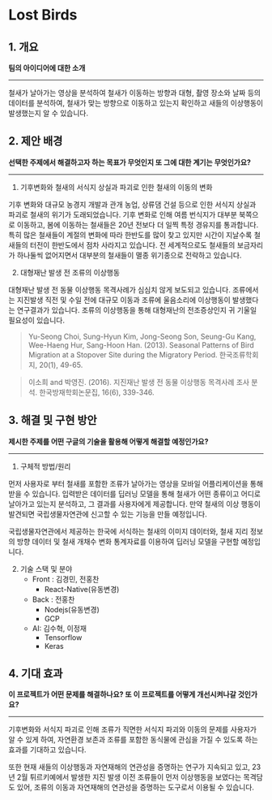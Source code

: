 # Lost Birds

## 1. 개요

**팀의 아이디어에 대한 소개**

---

철새가 날아가는 영상을 분석하여 철새가 이동하는 방향과 대형, 촬영 장소와 날짜 등의 데이터를 분석하여, 철새가 맞는 방향으로 이동하고 있는지 확인하고 새들의 이상행동이 발생했는지 알 수 있습니다.

## 2. 제안 배경

**선택한 주제에서 해결하고자 하는 목표가 무엇인지 또 그에 대한 계기는 무엇인가요?**

---

1. 기후변화와 철새의 서식지 상실과 파괴로 인한 철새의 이동의 변화

기후 변화와 대규모 농경지 개발과 관개 농업, 상류댐 건설 등으로 인한 서식지 상실과 파괴로 철새의 위기가 도래되었습니다. 기후 변화로 인해 여름 번식지가 대부분 북쪽으로 이동하고, 봄에 이동하는 철새들은 20년 전보다 더 일찍 특정 경유지를 통과합니다. 특히 많은 철새들이 계절의 변화에 따라 한반도를 많이 찾고 있지만 시간이 지날수록 철새들의 터전이 한반도에서 점차 사라지고 있습니다. 전 세계적으로도 철새들의 보금자리가 하나둘씩 없어지면서 대부분의 철새들이 멸종 위기종으로 전락하고 있습니다.

2. 대형재난 발생 전 조류의 이상행동

대형재난 발생 전 동물 이상행동 목격사례가 심심치 않게 보도되고 있습니다. 조류에서는 지진발생 직전 및 수일 전에 대규모 이동과 조류에 울음소리에 이상행동이 발생했다는 연구결과가 있습니다. 조류의 이상행동을 통해 대형재난의 전조증상인지 귀 기울일 필요성이 있습니다.

> Yu-Seong Choi, Sung-Hyun Kim, Jong-Seong Son, Seung-Gu Kang, Wee-Haeng Hur, Sang-Hoon Han. (2013). Seasonal Patterns of Bird Migration at a Stopover Site during the Migratory Period. 한국조류학회지, 20(1), 49-65.

> 이소희 and 박영진. (2016). 지진재난 발생 전 동물 이상행동 목격사례 조사 분석. 한국방재학회논문집, 16(6), 339-346.

## 3. 해결 및 구현 방안

**제시한 주제를 어떤 구글의 기술을 활용해 어떻게 해결할 예정인가요?**

---

1. 구체적 방법/원리

먼저 사용자로 부터 철새를 포함한 조류가 날아가는 영상을 모바일 어플리케이션을 통해 받을 수 있습니다. 입력받은 데이터를 딥러닝 모델을 통해 철새가 어떤 종류이고 어디로 날아가고 있는지 분석하고, 그 결과를 사용자에게 제공합니다. 만약 철새의 이상 행동이 발견되면 국립생물자연관에 신고할 수 있는 기능을 만들 예정입니다.

국립생물자연관에서 제공하는 한국에 서식하는 철새의 이미지 데이터와, 철새 지리 정보의 방향 데이터 및 철새 개채수 변화 통계자료를 이용하여 딥러닝 모델을 구현할 예정입니다.

[](https://species.nibr.go.kr/bird/)

2. 기술 스택 및 분야
   - Front : 김경민, 전홍찬
     - React-Native(유동변경)
   - Back : 전홍찬
     - Nodejs(유동변경)
     - GCP
   - AI: 김수혁, 이정재
     - Tensorflow
     - Keras

## 4. 기대 효과

**이 프로젝트가 어떤 문제를 해결하나요? 또 이 프로젝트를 어떻게 개선시켜나갈 것인가요?**

---

기후변화와 서식지 파괴로 인해 조류가 직면한 서식지 파괴와 이동의 문제를 사용자가 알 수 있게 하여, 자연환경 보존과 조류를 포함한 동식물에 관심을 가질 수 있도록 하는 효과를 기대하고 있습니다.

또한 현재 새들의 이상행동과 자연재해의 연관성을 증명하는 연구가 지속되고 있고, 23년 2월 튀르키예에서 발생한 지진 발생 이전 조류들이 먼저 이상행동을 보였다는 목격담도 있어, 조류의 이동과 자연재해의 연관성을 증명하는 도구로서 이용될 수 있습니다.
